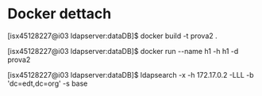 # Docker dettach
[isx45128227@i03 ldapserver:dataDB]$ docker build -t prova2 .

[isx45128227@i03 ldapserver:dataDB]$ docker run --name h1 -h h1 -d prova2

[isx45128227@i03 ldapserver:dataDB]$ ldapsearch -x -h 172.17.0.2 -LLL -b 'dc=edt,dc=org' -s base

